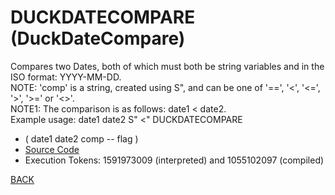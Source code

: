 # DUCKDATECOMPARE &emsp; (DuckDateCompare)
Compares two Dates, both of which must both be string variables and in the ISO format: YYYY-MM-DD.<br/>NOTE: 'comp' is a string, created using S", and can be one of '==', '<', '<=', '>', '>=' or '<>'.<br/>NOTE1: The comparison is as follows: date1 < date2.<br/>Example usage: date1 date2 S" <" DUCKDATECOMPARE
* ( date1 date2 comp -- flag )
* [Source Code](../words/duckdb/DuckDateCompare.cs)
* Execution Tokens: 1591973009 (interpreted) and 1055102097 (compiled)


[BACK](builtins.md#DuckDateCompare)
